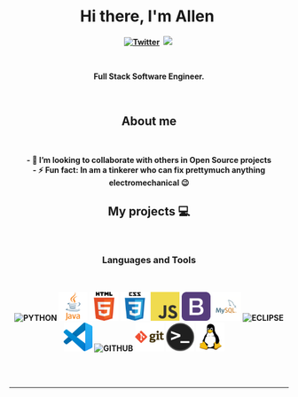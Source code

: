 <!-- Profile Begin-->

<!-- Greetings begin-->
<p>
  <h1 align="center"><b>Hi there, I'm Allen <img src="" alt="" width="30"></h1>
</p>
<!-- Greetings End-->

<!-- Social begin-->
<p align="center">
<a href="https://twitter.com/techllen"><img src="https://img.shields.io/badge/Twitter-1DA1F2?style=for-the-badge&logo=twitter&logoColor=white" alt="Twitter" /></a>&nbsp;
<a href="https://www.linkedin.com/in/techllen"><img src="https://img.shields.io/badge/LinkedIn-0077B5?style=for-the-badge&logo=linkedin&logoColor=white alt="linkedin" /></a>&nbsp;
</p>
<br />
<!-- Social End-->

<!-- Intro begin-->
<p align="center" >Full Stack Software Engineer.</p>
<br />
<!-- Intro End-->
  
<!-- About Me begin-->
<h2 align="center">About me</h2>
<br />
<p align="center">
<!-- - 🔭 I am currently working on PYTHON and JAVA projects plus a little bit of C# 😉<br /> -->
<!-- - 🌱 I’m currently learning PYTHON<br /> -->
- 👯 I’m looking to collaborate with others in Open Source projects  <br />
<!-- 🤔 I’m looking for help to get into Open Source projects <br />-->
<!-- - 🥅 2022 Goals: Contribute to Open Source projects <br /> -->
- ⚡ Fun fact: In am a tinkerer who can fix prettymuch anything electromechanical 😉 
  <!-- and a cosmology nerdy as well --> 
</p>
<!-- About Me end-->

<!-- Projects begin-->
<h2 align="center">My projects 💻</h2> 
<br />

<p align="center">
<!--    <a href="https://github.com/techllen/expenses-analyst"><img width="600" src="https://github.com/techllen/expenses-analyst/blob/main/screenshots/home_page_2.png" /> <br /></a>
  <a href="https://github.com/techllen/expenses-analyst"><img align="" src="https://github-readme-stats.vercel.app/api/pin/?username=techllen&repo=expenses-analyst&theme=algolia" /></a>
  <br />
  <br />
   <a href="https://github.com/techllen/tv_shows_b"><img width="600" src="https://github.com/techllen/tv_shows_b/blob/main/screenshots/edit_show_page.png" /> <br /></a>
  <a href="https://github.com/techllen/tv_shows_b"><img align="" src="https://github-readme-stats.vercel.app/api/pin/?username=techllen&repo=tv_shows_b&theme=algolia" /></a>
  <br />
  <br />
  <a href="https://github.com/techllen/agenda-App"><img width="600" src="https://github.com/techllen/techllen/blob/main/agendaappimg.png" /> <br /></a>
  <a href="https://github.com/techllen/agenda-App"><img align="" src="https://github-readme-stats.vercel.app/api/pin/?username=techllen&repo=agenda-App&theme=algolia" /></a>
  <br /> -->
  <!--<br />
  <a href="https://techllen.github.io/SILU/"><img width="600" src="https://github.com/techllen/techllen/blob/main/siluwebsiteimg.png" /></a> <br />
  <a href="https://github.com/techllen/SILU"><img align="" src="https://github-readme-stats.vercel.app/api/pin/?username=techllen&repo=SILU&theme=algolia" /></a>
  <br />-->
<!--   <br />
  <a href="https://github.com/techllen/car-dealership-pt1-console"><img width="600" src="https://github.com/techllen/techllen/blob/main/agendaappconsoleimg.png" /></a><br />
  <a href="https://github.com/techllen/car-dealership-pt1-console"><img align="" src="https://github-readme-stats.vercel.app/api/pin/?username=techllen&repo=car-dealership-pt1-console&theme=algolia" /></a>

  <!--<br />
  <a href="https://github.com/techllen/simon-game"><img width="600" src="https://github.com/techllen/simon-game/blob/main/ScreenShots/Home.png" /></a> <br />
  <a href="https://github.com/techllen/simon-game"><img align="" src="https://github-readme-stats.vercel.app/api/pin/?username=techllen&repo=simon-game&theme=algolia" /></a>
  <br />
<br />
<br />
  <a href="https://github.com/techllen/keeper-app"><img width="600" src="https://github.com/techllen/keeper-app/blob/main/ScreenShots/Adding%20Task.png" /></a> <br />
  <a href="https://github.com/techllen/keeper-app"><img align="" src="https://github-readme-stats.vercel.app/api/pin/?username=techllen&repo=keeper-app&theme=algolia" /></a>
  <br />
  </p>-->
  
<!-- Projects end-->
  
<!--Languages and tools begin-->
<h3 align="center"> Languages and Tools</h3>
<br />
<p align="center">
  <img alt="PYTHON" width="52px" src="https://www.python.org/static/community_logos/python-powered-h-140x182.png"/>
  <img alt="JAVA" width="52px" src="https://raw.githubusercontent.com/github/explore/80688e429a7d4ef2fca1e82350fe8e3517d3494d/topics/java/java.png"/>
  <img alt="HTML5" width="52px" src="https://raw.githubusercontent.com/github/explore/80688e429a7d4ef2fca1e82350fe8e3517d3494d/topics/html/html.png"/>
  <img alt="CSS3" width="52px" src="https://raw.githubusercontent.com/github/explore/80688e429a7d4ef2fca1e82350fe8e3517d3494d/topics/css/css.png"/>
  <img alt="JAVASCRIPT" width="52px" src="https://raw.githubusercontent.com/github/explore/80688e429a7d4ef2fca1e82350fe8e3517d3494d/topics/javascript/javascript.png"/>
<!--   <img alt="SPRING" width="52px" height="52px" src="https://avatars.githubusercontent.com/u/1134463?v=4"/> -->
<!--   <img alt="REACT" width="52px" src="https://raw.githubusercontent.com/github/explore/80688e429a7d4ef2fca1e82350fe8e3517d3494d/topics/react/react.png"/> -->
<!--   <img alt="HIBERNATE" width="52px" height="52px"src="https://hibernate.org/images/hibernate-logo.svg"/> -->
  <img alt="BOOTSTRAP" width="52px" src="https://raw.githubusercontent.com/github/explore/80688e429a7d4ef2fca1e82350fe8e3517d3494d/topics/bootstrap/bootstrap.png"/>
  <img alt="MYSQL" width="52px" src="https://raw.githubusercontent.com/github/explore/80688e429a7d4ef2fca1e82350fe8e3517d3494d/topics/mysql/mysql.png"/>
  <img alt="ECLIPSE" width="52px" height="32px" src="https://www.eclipse.org/org/artwork/images/eclipse_ide_logo.png"/>
  <img alt="VS CODE" width="52px" src="https://raw.githubusercontent.com/github/explore/80688e429a7d4ef2fca1e82350fe8e3517d3494d/topics/visual-studio-code/visual-studio-code.png"/>
  <img alt="GITHUB" width="52px" src="https://github.githubassets.com/images/modules/logos_page/GitHub-Mark.png"/>
  <img alt="GIT" width="52px" src="https://raw.githubusercontent.com/github/explore/80688e429a7d4ef2fca1e82350fe8e3517d3494d/topics/git/git.png"/>
  <img alt="TERMINAL" width="52px" src="https://raw.githubusercontent.com/github/explore/80688e429a7d4ef2fca1e82350fe8e3517d3494d/topics/terminal/terminal.png"/>
  <img alt="LINUX" width="52px" src="https://raw.githubusercontent.com/github/explore/80688e429a7d4ef2fca1e82350fe8e3517d3494d/topics/linux/linux.png"/>
 
  
  <img alt="" width="52px" src=""/>
  <img alt="" width="52px" src=""/>
  <img alt="" width="52px" src=""/>
  <img alt="" width="52px" src=""/>
  <img alt="" width="52px" src=""/>

</p>
<br />
<br />
<!--languages and tools end-->

<!-- My Stats begin-->
---
<!--<p align="center">
<img src="https://github-readme-stats.vercel.app/api/top-langs/?username=techllen&layout=compact&theme=algolia" width="400" height="300"/>
<img src="https://github-readme-stats.vercel.app/api?username=techllen&theme=algolia&show_icons=True" width="400" />
</p>-->
<!-- My Stats ends-->

<!-- Profile End-->
